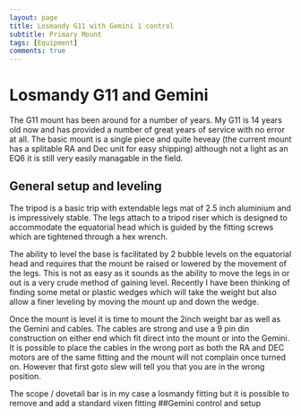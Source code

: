 ```yaml
---
layout: page
title: Losmandy G11 with Gemini 1 control
subtitle: Primary Mount 
tags: [Equipment]
comments: true
---
```

# Losmandy G11 and Gemini

The G11 mount has been around for a number of years. My G11 is 14 years old now and has provided a number of great years of service with no error at all.
The basic mount is a single piece and quite heveay (the current mount has a splitable RA and Dec unit for easy shipping) although not a light as an EQ6 it is still very easily managable in the field. 
## General setup and leveling
The tripod is a basic trip with extendable legs mat of 2.5 inch aluminium and is impressively stable. The legs attach to a tripod riser which is designed to accommodate the equatorial head which is guided by the fitting screws which are tightened through a hex wrench.  

The ability to level the base is facilitated by 2 bubble levels on the equatorial head and requires that the mount be raised or lowered by the movement of the legs. This is not as easy as it sounds as the ability to move the legs in or out is a very crude method of gaining level. Recently I have been thinking of finding some metal or plastic wedges which will take the weight but also allow a finer leveling by moving the mount up and down the wedge.

Once the mount is level it is time to mount the 2inch weight bar as well as the Gemini and cables. The cables are strong and use a 9 pin din construction on either end which fit direct into the mount or into the Gemini. It is possible to place the cables in the wrong port as both the RA and DEC motors are of the same fitting and the mount will not complain once turned on. However that first goto slew will tell you that you are in the wrong position. 

The scope / dovetail bar is in my case a losmandy fitting but it is possible to remove and add a standard vixen fitting 
##Gemini control and setup
